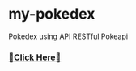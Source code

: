 # my-pokedex
 Pokedex using API RESTful Pokeapi
 ### [🔴Click Here🔵](https://alejandrop25.github.io/my-pokedex/)
